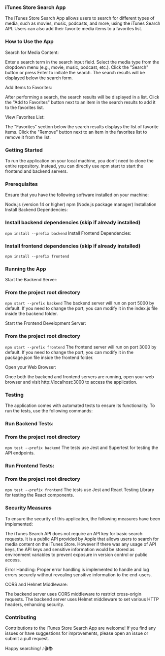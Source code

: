 ### iTunes Store Search App
The iTunes Store Search App allows users to search for different types of media, such as movies, music, podcasts, and more, using the iTunes Search API. Users can also add their favorite media items to a favorites list.

### How to Use the App
Search for Media Content:

Enter a search term in the search input field.
Select the media type from the dropdown menu (e.g., movie, music, podcast, etc.).
Click the "Search" button or press Enter to initiate the search.
The search results will be displayed below the search form.

Add Items to Favorites:

After performing a search, the search results will be displayed in a list.
Click the "Add to Favorites" button next to an item in the search results to add it to the favorites list.

View Favorites List:

The "Favorites" section below the search results displays the list of favorite items.
Click the "Remove" button next to an item in the favorites list to remove it from the list.

### Getting Started
To run the application on your local machine, you don't need to clone the entire repository. Instead, you can directly use npm start to start the frontend and backend servers.

### Prerequisites
Ensure that you have the following software installed on your machine:

Node.js (version 14 or higher)
npm (Node.js package manager)
Installation
Install Backend Dependencies:

### Install backend dependencies (skip if already installed)
`npm install --prefix backend`
Install Frontend Dependencies:

### Install frontend dependencies (skip if already installed)
`npm install --prefix frontend`

### Running the App
Start the Backend Server:
### From the project root directory
`npm start --prefix backend`
The backend server will run on port 5000 by default. If you need to change the port, you can modify it in the index.js file inside the backend folder.

Start the Frontend Development Server:
### From the project root directory
`npm start --prefix frontend`
The frontend server will run on port 3000 by default. If you need to change the port, you can modify it in the package.json file inside the frontend folder.

Open your Web Browser:

Once both the backend and frontend servers are running, open your web browser and visit http://localhost:3000 to access the application.

### Testing
The application comes with automated tests to ensure its functionality. To run the tests, use the following commands:

### Run Backend Tests:
### From the project root directory
`npm test --prefix backend`
The tests use Jest and Supertest for testing the API endpoints.

### Run Frontend Tests:
### From the project root directory
`npm test --prefix frontend`
The tests use Jest and React Testing Library for testing the React components.

### Security Measures
To ensure the security of this application, the following measures have been implemented:

The iTunes Search API does not require an API key for basic search requests. It is a public API provided by Apple that allows users to search for media content on the iTunes Store. However if there was any usage of API keys, the API keys and sensitive information would be stored as environment variables to prevent exposure in version control or public access.

Error Handling:
Proper error handling is implemented to handle and log errors securely without revealing sensitive information to the end-users.

CORS and Helmet Middleware:

The backend server uses CORS middleware to restrict cross-origin requests.
The backend server uses Helmet middleware to set various HTTP headers, enhancing security.

### Contributing
Contributions to the iTunes Store Search App are welcome! If you find any issues or have suggestions for improvements, please open an issue or submit a pull request.


Happy searching! 🎶🎬📚
